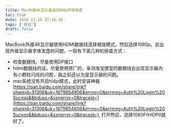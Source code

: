 ```yaml
---
title: Mac外接4k显示器选1080p字体发虚
toc: true
date: 2018-12-19 22:28:30
tags: ['杂记']
draft: false
---
```


MacBook外接4K显示器使用HDMI数据线选择缩放模式，然后选择1080p，会出现外接显示器字体发虚的问题，一般有下面几种的排查方式：

- 检查数据线，尽量使用DP接口
- hdmi数据线的话，尽量使用原厂的，亲测淘宝便宜的数据线会出现显示器内有小颗粒闪烁的问题，我之前还以为是显示器的问题。
- mac系统没有开启hidpi模式，此时安装神器[https://pan.baidu.com/share/link?shareid=31306&uk=1679854806&errno=0&errmsg=Auth%20Login%20Sucess&&bduss=&ssnerror=0&traceid=](https://pan.baidu.com/share/link?shareid=31306&uk=1679854806&errno=0&errmsg=Auth%20Login%20Sucess&&bduss=&ssnerror=0&traceid=), 打开然后，选择1080P(HIDPI)就好了。

